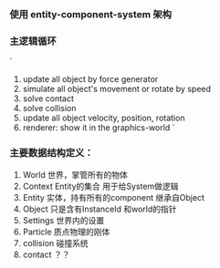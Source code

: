 ### 使用 entity-component-system 架构

### 主逻辑循环 
`
1. update all object by force generator
2. simulate all object's movement or rotate by speed
3. solve contact
4. solve collision
5. update all object velocity, position, rotation 
6. renderer: show it in the graphics-world
`

### 主要数据结构定义：
1. World 世界，掌管所有的物体
2. Context Entity的集合 用于给System做逻辑
3. Entity 实体，持有所有的component 继承自Object
4. Object 只是含有InstanceId 和world的指针
5. Settings 世界内的设置
6. Particle 质点物理的刚体
7. collision 碰撞系统
8. contact ？？